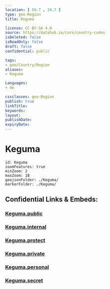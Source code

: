 ```yaml
---
location: [ 56.7 , 24.7 ] 
type: geo-Region
title: Keguma

license: CC BY-SA 4.0
source: https://datahub.io/core/country-codes
isDeleted: false
isReadOnly: false
draft: false
confidential: public

tags:
- geo/Country/Region
aliases:
- Keguma

Languages:
- de

cssclasses: geo-Region
publish: true
linkTitle: 
keywords: 
layout: 
publishDate: 
expiryDate: 
---
```


# Keguma

```leaflet
id: Keguma
zoomFeatures: true 
minZoom: 2 
maxZoom: 18
geojsonFolder: ./Keguma/
markerFolder: ./Keguma/
```


## Confidential Links & Embeds: 

### [Keguma.public](/_public/\Earth\Continent\Europe\Europe~North\Latvia\CountiesKeguma.public.md) 

### [Keguma.internal](/_internal/\Earth\Continent\Europe\Europe~North\Latvia\CountiesKeguma.internal.md) 

### [Keguma.protect](/_protect/\Earth\Continent\Europe\Europe~North\Latvia\CountiesKeguma.protect.md) 

### [Keguma.private](/_private/\Earth\Continent\Europe\Europe~North\Latvia\CountiesKeguma.private.md) 

### [Keguma.personal](/_personal/\Earth\Continent\Europe\Europe~North\Latvia\CountiesKeguma.personal.md) 

### [Keguma.secret](/_secret/\Earth\Continent\Europe\Europe~North\Latvia\CountiesKeguma.secret.md)

